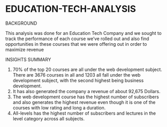 # EDUCATION-TECH-ANALYSIS

BACKGROUND

This analysis was done for an Education Tech Company and we sought to track the performance of each course we’ve rolled out and also find opportunities in these courses that we were offering out in order to maximize revenue

INSIGHTS SUMMARY
1.	70% of the top 20 courses are all under the web development subject. There are 3676 courses in all and 1203 all fall under the web development subject, with the second highest being business development.
2.	It has also generated the company a revenue of about 92,675 Dollars. 
3.	The web development course has the highest number of subscribers and also generates the highest revenue even though it is one of the courses with low rating and long a duration.
4.	All-levels has the highest number of subscribers and lectures in the level category across all subjects. 

